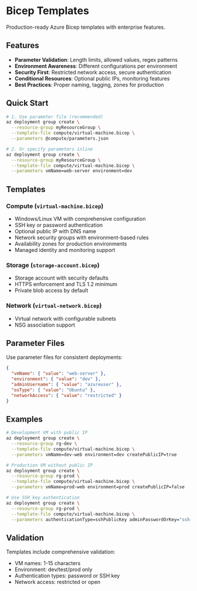 # Bicep Templates

Production-ready Azure Bicep templates with enterprise features.

## Features

- **Parameter Validation**: Length limits, allowed values, regex patterns
- **Environment Awareness**: Different configurations per environment
- **Security First**: Restricted network access, secure authentication
- **Conditional Resources**: Optional public IPs, monitoring features
- **Best Practices**: Proper naming, tagging, zones for production

## Quick Start

```bash
# 1. Use parameter file (recommended)
az deployment group create \
  --resource-group myResourceGroup \
  --template-file compute/virtual-machine.bicep \
  --parameters @compute/parameters.json

# 2. Or specify parameters inline
az deployment group create \
  --resource-group myResourceGroup \
  --template-file compute/virtual-machine.bicep \
  --parameters vmName=web-server environment=dev
```

## Templates

### Compute (`virtual-machine.bicep`)
- Windows/Linux VM with comprehensive configuration
- SSH key or password authentication
- Optional public IP with DNS name
- Network security groups with environment-based rules
- Availability zones for production environments
- Managed identity and monitoring support

### Storage (`storage-account.bicep`)
- Storage account with security defaults
- HTTPS enforcement and TLS 1.2 minimum
- Private blob access by default

### Network (`virtual-network.bicep`)
- Virtual network with configurable subnets
- NSG association support

## Parameter Files

Use parameter files for consistent deployments:

```json
{
  "vmName": { "value": "web-server" },
  "environment": { "value": "dev" },
  "adminUsername": { "value": "azureuser" },
  "osType": { "value": "Ubuntu" },
  "networkAccess": { "value": "restricted" }
}
```

## Examples

```bash
# Development VM with public IP
az deployment group create \
  --resource-group rg-dev \
  --template-file compute/virtual-machine.bicep \
  --parameters vmName=dev-web environment=dev createPublicIP=true

# Production VM without public IP
az deployment group create \
  --resource-group rg-prod \
  --template-file compute/virtual-machine.bicep \
  --parameters vmName=prod-web environment=prod createPublicIP=false

# Use SSH key authentication
az deployment group create \
  --resource-group rg-prod \
  --template-file compute/virtual-machine.bicep \
  --parameters authenticationType=sshPublicKey adminPasswordOrKey="ssh-rsa AAAA..."
```

## Validation

Templates include comprehensive validation:
- VM names: 1-15 characters
- Environment: dev/test/prod only
- Authentication types: password or SSH key
- Network access: restricted or open